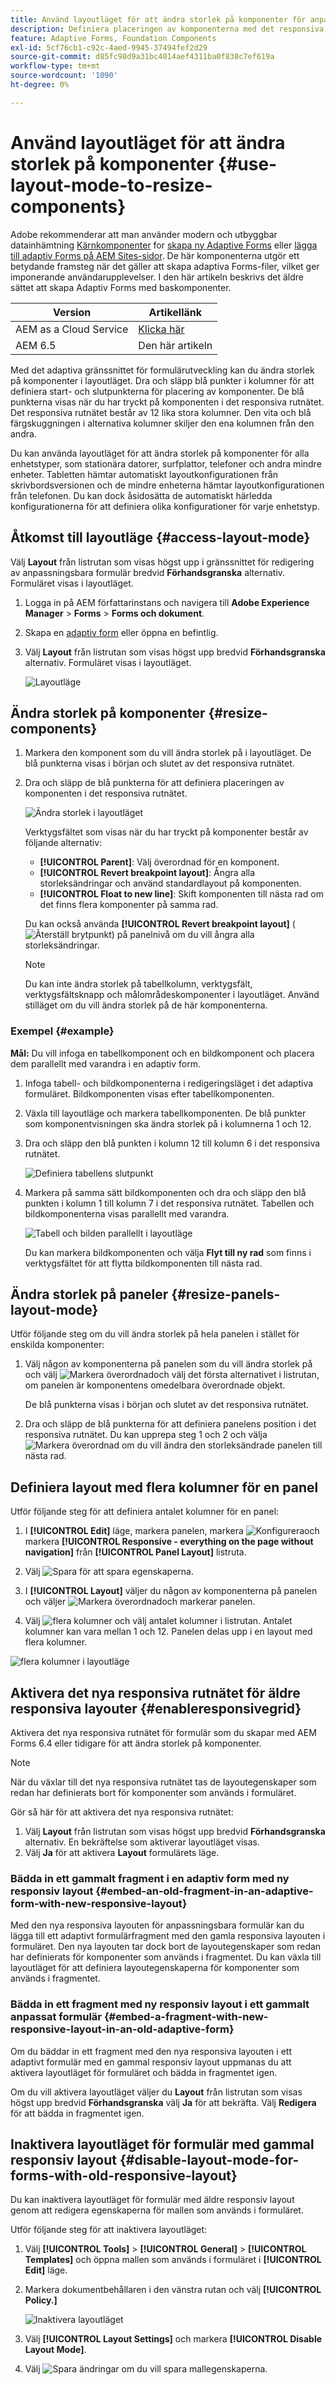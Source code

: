 ```yaml
---
title: Använd layoutläget för att ändra storlek på komponenter för anpassningsbara formulär
description: Definiera placeringen av komponenterna med det responsiva stödrastret som finns i layoutläget
feature: Adaptive Forms, Foundation Components
exl-id: 5cf76cb1-c92c-4aed-9945-37494fef2d29
source-git-commit: d85fc98d9a31bc4014aef4311ba0f838c7ef619a
workflow-type: tm+mt
source-wordcount: '1090'
ht-degree: 0%

---
```


# Använd layoutläget för att ändra storlek på komponenter {#use-layout-mode-to-resize-components}

<span class="preview"> Adobe rekommenderar att man använder modern och utbyggbar datainhämtning [Kärnkomponenter](https://experienceleague.adobe.com/docs/experience-manager-core-components/using/adaptive-forms/introduction.html) for [skapa ny Adaptive Forms](/help/forms/using/create-an-adaptive-form-core-components.md) eller [lägga till adaptiv Forms på AEM Sites-sidor](/help/forms/using/create-or-add-an-adaptive-form-to-aem-sites-page.md). De här komponenterna utgör ett betydande framsteg när det gäller att skapa adaptiva Forms-filer, vilket ger imponerande användarupplevelser. I den här artikeln beskrivs det äldre sättet att skapa Adaptiv Forms med baskomponenter. </span>

| Version | Artikellänk |
| -------- | ---------------------------- |
| AEM as a Cloud Service | [Klicka här](https://experienceleague.adobe.com/docs/experience-manager-cloud-service/content/forms/adaptive-forms-authoring/authoring-adaptive-forms-foundation-components/configure-layout-of-an-adaptive-form/resize-using-layout-mode.html?) |
| AEM 6.5 | Den här artikeln |


Med det adaptiva gränssnittet för formulärutveckling kan du ändra storlek på komponenter i layoutläget. Dra och släpp blå punkter i kolumner för att definiera start- och slutpunkterna för placering av komponenter. De blå punkterna visas när du har tryckt på komponenten i det responsiva rutnätet. Det responsiva rutnätet består av 12 lika stora kolumner. Den vita och blå färgskuggningen i alternativa kolumner skiljer den ena kolumnen från den andra.

Du kan använda layoutläget för att ändra storlek på komponenter för alla enhetstyper, som stationära datorer, surfplattor, telefoner och andra mindre enheter. Tabletten hämtar automatiskt layoutkonfigurationen från skrivbordsversionen och de mindre enheterna hämtar layoutkonfigurationen från telefonen. Du kan dock åsidosätta de automatiskt härledda konfigurationerna för att definiera olika konfigurationer för varje enhetstyp.

## Åtkomst till layoutläge {#access-layout-mode}

Välj **Layout** från listrutan som visas högst upp i gränssnittet för redigering av anpassningsbara formulär bredvid **Förhandsgranska** alternativ. Formuläret visas i layoutläget.

1. Logga in på AEM författarinstans och navigera till **Adobe Experience Manager** > **Forms** > **Forms och dokument**.
1. Skapa en [adaptiv form](../../forms/using/creating-adaptive-form.md) eller öppna en befintlig.
1. Välj **Layout** från listrutan som visas högst upp bredvid **Förhandsgranska** alternativ. Formuläret visas i layoutläget.

   ![Layoutläge](assets/layout_mode_ic_new.png)

## Ändra storlek på komponenter {#resize-components}

1. Markera den komponent som du vill ändra storlek på i layoutläget. De blå punkterna visas i början och slutet av det responsiva rutnätet.
1. Dra och släpp de blå punkterna för att definiera placeringen av komponenten i det responsiva rutnätet.

   ![Ändra storlek i layoutläget](assets/layout_mode_resize_new_updated1.png)

   Verktygsfältet som visas när du har tryckt på komponenter består av följande alternativ:

   * **[!UICONTROL Parent]**: Välj överordnad för en komponent.
   * **[!UICONTROL Revert breakpoint layout]**: Ångra alla storleksändringar och använd standardlayout på komponenten.
   * **[!UICONTROL Float to new line]**: Skift komponenten till nästa rad om det finns flera komponenter på samma rad.

   Du kan också använda **[!UICONTROL Revert breakpoint layout]** ( ![Återställ brytpunkt](assets/reverttopreviouslypublishedversion.png)) på panelnivå om du vill ångra alla storleksändringar.

   >[!NOTE]
   >
   >Du kan inte ändra storlek på tabellkolumn, verktygsfält, verktygsfältsknapp och målområdeskomponenter i layoutläget. Använd stilläget om du vill ändra storlek på de här komponenterna.

### Exempel {#example}

**Mål:** Du vill infoga en tabellkomponent och en bildkomponent och placera dem parallellt med varandra i en adaptiv form.

1. Infoga tabell- och bildkomponenterna i redigeringsläget i det adaptiva formuläret. Bildkomponenten visas efter tabellkomponenten.
1. Växla till layoutläge och markera tabellkomponenten. De blå punkter som komponentvisningen ska ändra storlek på i kolumnerna 1 och 12.
1. Dra och släpp den blå punkten i kolumn 12 till kolumn 6 i det responsiva rutnätet.

   ![Definiera tabellens slutpunkt](assets/layout_mode_end_point_table_new.png)

1. Markera på samma sätt bildkomponenten och dra och släpp den blå punkten i kolumn 1 till kolumn 7 i det responsiva rutnätet. Tabellen och bildkomponenterna visas parallellt med varandra.

   ![Tabell och bilden parallellt i layoutläge](assets/table_image_parallel_new.png)

   Du kan markera bildkomponenten och välja **Flyt till ny rad** som finns i verktygsfältet för att flytta bildkomponenten till nästa rad.

## Ändra storlek på paneler {#resize-panels-layout-mode}

Utför följande steg om du vill ändra storlek på hela panelen i stället för enskilda komponenter:

1. Välj någon av komponenterna på panelen som du vill ändra storlek på och välj ![Markera överordnad](assets/select_parent_icon.svg)och välj det första alternativet i listrutan, om panelen är komponentens omedelbara överordnade objekt.

   De blå punkterna visas i början och slutet av det responsiva rutnätet.

1. Dra och släpp de blå punkterna för att definiera panelens position i det responsiva rutnätet.
Du kan upprepa steg 1 och 2 och välja ![Markera överordnad](assets/float_to_new_line_icon.svg) om du vill ändra den storleksändrade panelen till nästa rad.

## Definiera layout med flera kolumner för en panel

Utför följande steg för att definiera antalet kolumner för en panel:

1. I **[!UICONTROL Edit]** läge, markera panelen, markera ![Konfigurera](assets/configure_icon.png)och markera **[!UICONTROL Responsive - everything on the page without navigation]** från **[!UICONTROL Panel Layout]** listruta.

1. Välj ![Spara](assets/save_icon.svg) för att spara egenskaperna.

1. I **[!UICONTROL Layout]** väljer du någon av komponenterna på panelen och väljer ![Markera överordnad](assets/select_parent_icon.svg)och markerar panelen.

1. Välj ![flera kolumner](assets/multi-column.svg) och välj antalet kolumner i listrutan. Antalet kolumner kan vara mellan 1 och 12. Panelen delas upp i en layout med flera kolumner.

![flera kolumner i layoutläge](assets/multi-column-layout.png)

## Aktivera det nya responsiva rutnätet för äldre responsiva layouter {#enableresponsivegrid}

Aktivera det nya responsiva rutnätet för formulär som du skapar med AEM Forms 6.4 eller tidigare för att ändra storlek på komponenter.

>[!NOTE]
>
>När du växlar till det nya responsiva rutnätet tas de layoutegenskaper som redan har definierats bort för komponenter som används i formuläret.

Gör så här för att aktivera det nya responsiva rutnätet:

1. Välj **Layout** från listrutan som visas högst upp bredvid **Förhandsgranska** alternativ. En bekräftelse som aktiverar layoutläget visas.
1. Välj **Ja** för att aktivera **Layout** formulärets läge.

### Bädda in ett gammalt fragment i en adaptiv form med ny responsiv layout {#embed-an-old-fragment-in-an-adaptive-form-with-new-responsive-layout}

Med den nya responsiva layouten för anpassningsbara formulär kan du lägga till ett adaptivt formulärfragment med den gamla responsiva layouten i formuläret. Den nya layouten tar dock bort de layoutegenskaper som redan har definierats för komponenter som används i fragmentet. Du kan växla till layoutläget för att definiera layoutegenskaperna för komponenter som används i fragmentet.

### Bädda in ett fragment med ny responsiv layout i ett gammalt anpassat formulär {#embed-a-fragment-with-new-responsive-layout-in-an-old-adaptive-form}

Om du bäddar in ett fragment med den nya responsiva layouten i ett adaptivt formulär med en gammal responsiv layout uppmanas du att aktivera layoutläget för formuläret och bädda in fragmentet igen.

Om du vill aktivera layoutläget väljer du **Layout** från listrutan som visas högst upp bredvid **Förhandsgranska** välj **Ja** för att bekräfta. Välj **Redigera** för att bädda in fragmentet igen.

## Inaktivera layoutläget för formulär med gammal responsiv layout {#disable-layout-mode-for-forms-with-old-responsive-layout}

Du kan inaktivera layoutläget för formulär med äldre responsiv layout genom att redigera egenskaperna för mallen som används i formuläret.

Utför följande steg för att inaktivera layoutläget:

1. Välj **[!UICONTROL Tools]** > **[!UICONTROL General]** > **[!UICONTROL Templates]** och öppna mallen som används i formuläret i **[!UICONTROL Edit]** läge.
1. Markera dokumentbehållaren i den vänstra rutan och välj **[!UICONTROL Policy.]**

   ![Inaktivera layoutläget](assets/policy_disable_layout_mode.png)

1. Välj **[!UICONTROL Layout Settings]** och markera **[!UICONTROL Disable Layout Mode]**.
1. Välj ![Spara ändringar](assets/save_icon.png) om du vill spara mallegenskaperna.
